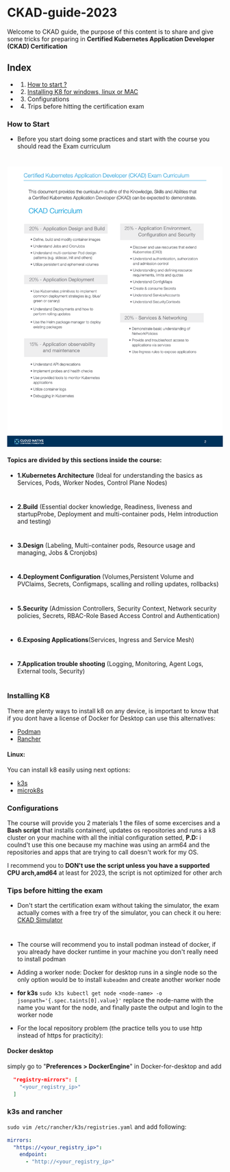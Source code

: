 # CKAD-guide-2023

Welcome to CKAD guide, the purpose of this content is to share and give some tricks for preparing  in **Certified Kubernetes Application Developer (CKAD) Certification**

## Index

- 1. [How to start ?](#how-to-start)
- 2. [Installing K8 for windows, linux or MAC](#installing-k8)
- 3. Configurations
- 4. Trips before hitting the certification exam



### How to Start
* Before you start doing some practices and start with the course you should read the Exam curriculum
  #

![curriculum](./img/curriculum.png)

#### Topics are divided by this sections inside the course:
- **1.Kubernetes Architecture** (Ideal for understanding the basics as Services, Pods, Worker Nodes, Control Plane Nodes)
#
- **2.Build** (Essential docker knowledge, Readiness, liveness  and startupProbe, Deployment and multi-container pods, Helm introduction and testing)
#
- **3.Design** (Labeling, Multi-container pods, Resource usage and managing, Jobs & Cronjobs)
#
- **4.Deployment Configuration** (Volumes,Persistent Volume and PVClaims, Secrets, Configmaps, scalling and rolling updates, rollbacks)
#
- **5.Security** (Admission Controllers, Security Context, Network security policies, Secrets, RBAC-Role Based Access Control and Authentication)
#
- **6.Exposing Applications**(Services, Ingress and Service Mesh)
#
- **7.Application trouble shooting** (Logging, Monitoring, Agent Logs, External tools, Security)
#

### Installing K8
 There are plenty ways to install k8 on any device, is important to know that if you dont have a license of Docker for Desktop can use this alternatives:

  - [Podman](https://podman.io/getting-started/installation)
  - [Rancher](https://rancherdesktop.io/)

#### Linux:
 You can install k8 easily using next options:
 - [k3s](https://k3s.io/)
 - [microk8s](https://microk8s.io/)


### Configurations
The course will provide you 2 materials 1 the files of some excercises and a **Bash script** that installs containerd, updates os repositories and runs a k8 cluster on your machine with all the initial configuration setted,
**P.D:** i coulnd't use this one because my machine was using an arm64 and the repositories and apps that are trying to call doesn't work for my OS.

I recommend you to **DON't use the script unless you have a supported CPU arch,amd64** at least for 2023, the script is not optimized for other arch



### Tips before hitting the exam
- Don't start the certification exam without taking the simulator, the exam actually comes with a free try of the simulator, you can check it ou here: [CKAD Simulator](https://killer.sh/faq)
  #
- The course will recommend you to install podman instead of docker, if you already have docker runtime in your machine you don't really need to install podman
 
- Adding a worker node: Docker for desktop runs in a single node so the only option would be to install `kubeadmn` and create another worker node
- **for k3s** `sudo k3s kubectl get node <node-name> -o jsonpath='{.spec.taints[0].value}'` replace the node-name with the name you want for the node, and finally paste the output and login to the worker node

  
- For the local repository problem (the practice tells you to use http instead of https for practicity):

#### Docker desktop
 simply go to "**Preferences > DockerEngine**" in Docker-for-desktop and add

```json {
  "registry-mirrors": [
    "<your_registry_ip>"
  ]
```
### k3s and rancher
`sudo vim /etc/rancher/k3s/registries.yaml` and
add following:
```yaml
mirrors:
  "https://<your_registry_ip>":
    endpoint:
      - "http://<your_registry_ip>"
```
